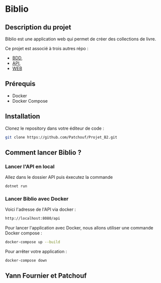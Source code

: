 # Biblio

## Description du projet

Biblio est une application web qui permet de créer des collections de livre.

Ce projet est associé à trois autres répo :
- [BDD](https://github.com/Yann-Fournier/BDD_Projet_Final_B2),
- [API](https://github.com/Yann-Fournier/API_Projet_Final_B2),
- [WEB](https://github.com/Yann-Fournier/WEB_Projet_Final_B2)

## Prérequis

- Docker
- Docker Compose

## Installation

Clonez le repository dans votre éditeur de code :

```bash
git clone https://github.com/Patchouf/Projet_B2.git 
```

##  Comment lancer Biblio ?

### Lancer l'API en local

Allez dans le dossier API puis éxecutez la commande 

```bash
dotnet run 
```
### Lancer Biblio avec Docker

Voici l'adresse de l'API via docker :
```bash
http://localhost:8080/api
```

Pour lancer l'application avec Docker, nous allons utiliser une commande Docker compose :

```bash
docker-compose up --build
```

Pour arrêter votre application :
```bash
docker-compose down 
```

## Yann Fournier et Patchouf

